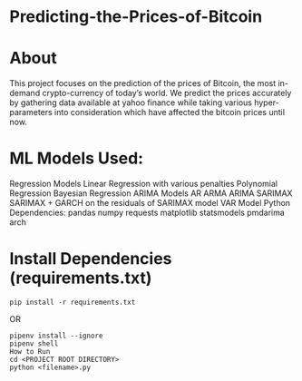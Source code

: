 # Predicting-the-Prices-of-Bitcoin
# About
This project focuses on the prediction of the prices of Bitcoin, the most in-demand crypto-currency of today’s world. We predict the prices accurately by gathering data available at yahoo finance while taking various hyper-parameters into consideration which have affected the bitcoin prices until now.

# ML Models Used:
Regression Models
Linear Regression with various penalties
Polynomial Regression
Bayesian Regression
ARIMA Models
AR
ARMA
ARIMA
SARIMAX
SARIMAX + GARCH on the residuals of SARIMAX model
VAR Model
Python Dependencies:
pandas
numpy
requests
matplotlib
statsmodels
pmdarima
arch

# Install Dependencies (requirements.txt)
```
pip install -r requirements.txt
```
OR
```
pipenv install --ignore
pipenv shell
How to Run
cd <PROJECT ROOT DIRECTORY>
python <filename>.py
```
